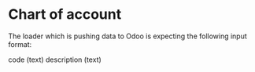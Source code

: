 # Chart of account

The loader which is pushing data to Odoo is expecting the following input format:

code (text)
description (text)